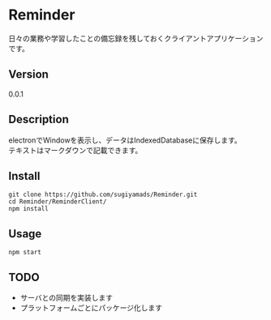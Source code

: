 # Reminder
日々の業務や学習したことの備忘録を残しておくクライアントアプリケーションです。

## Version
0.0.1

## Description
electronでWindowを表示し、データはIndexedDatabaseに保存します。  
テキストはマークダウンで記載できます。  

## Install
    git clone https://github.com/sugiyamads/Reminder.git
    cd Reminder/ReminderClient/
    npm install
    
## Usage
    npm start

## TODO
* サーバとの同期を実装します
* プラットフォームごとにパッケージ化します
